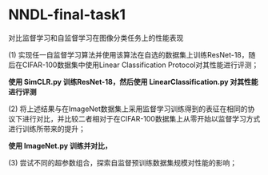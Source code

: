 # NNDL-final-task1
对比监督学习和自监督学习在图像分类任务上的性能表现

(1) 实现任一自监督学习算法并使用该算法在自选的数据集上训练ResNet-18，随后在CIFAR-100数据集中使用Linear Classification Protocol对其性能进行评测；

**使用  SimCLR.py  训练ResNet-18，然后使用 LinearClassification.py 对其性能进行评测**

(2) 将上述结果与在ImageNet数据集上采用监督学习训练得到的表征在相同的协议下进行对比，并比较二者相对于在CIFAR-100数据集上从零开始以监督学习方式进行训练所带来的提升；

**使用  ImageNet.py  训练并对比，**

(3) 尝试不同的超参数组合，探索自监督预训练数据集规模对性能的影响；


